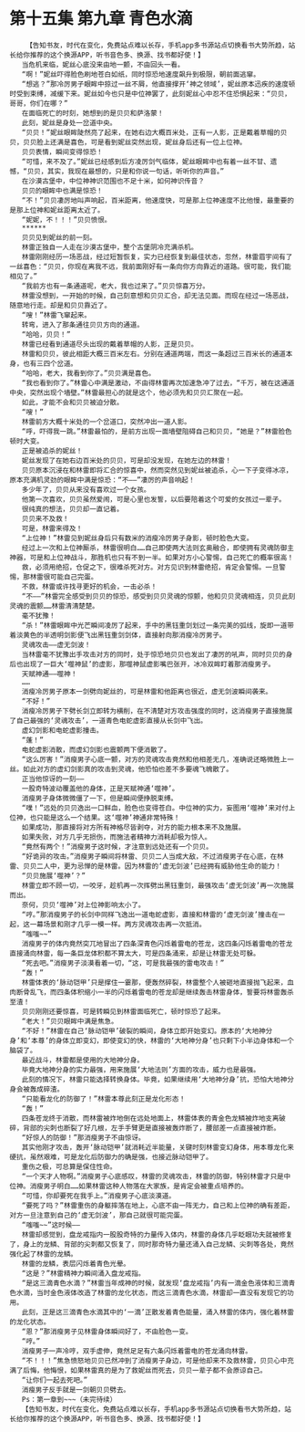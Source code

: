 # 第十五集 第九章 青色水滴
        【告知书友，时代在变化，免费站点难以长存，手机app多书源站点切换看书大势所趋，站长给你推荐的这个换源APP，听书音色多、换源、找书都好使！】
       当危机来临，妮丝心底没来由地一颤，不由回头一看。
       “啊！”妮丝吓得脸色刷地苍白如纸，同时惊恐地速度飙升到极限，朝前面逃窜。
       “想逃？”那冷厉男子眼眸中掠过一丝不屑，他直接撑开‘神之领域’，妮丝原本迅疾的速度顿时受到束缚，减缓下来。妮丝如今也只是中位神罢了，此刻妮丝心中忍不住恐惧起来：“贝贝，哥哥，你们在哪？”
       在面临死亡的时刻，她想到的是贝贝和萨洛蒙！
       此刻，妮丝是身处一岔道中央。
       “贝贝！”妮丝眼眸陡然亮了起来，在她右边大概百米处，正有一人影，正是戴着草帽的贝贝，贝贝脸上还满是喜色，可是看到妮丝突然出现，妮丝身后还有一位上位神。
       贝贝表情，瞬间变得惊恐！
       “可惜，来不及了。”妮丝已经感到后方凌厉剑气临体，妮丝眼眸中也有着一丝不甘、遗憾，“贝贝，其实，我现在最想的，只是和你说一句话，听听你的声音。”
       在沙漠古堡中，中位神神识范围也不足十米，如何神识传音？
       贝贝的眼眸中也满是惊恐！
       “不！”贝贝凄厉地叫声响起，百米距离，他速度快，可是那上位神速度不比他慢，最重要的是那上位神和妮丝距离太近了。
       “妮妮，不！！！”贝贝愤恨。
       ******
       贝贝见到妮丝的前一刻。
       林雷正独自一人走在沙漠古堡中，整个古堡阴冷充满杀机。
       林雷刚刚经历一场恶战，经过短暂恢复，实力已经恢复到最佳状态，忽然，林雷眉宇间有了一丝喜色：“贝贝，你现在离我不远，我前面刚好有一条向你方向靠近的道路。很可能，我们能相见了。”
       “我前方也有一条通道呢，老大，我也过来了。”贝贝惊喜万分。
       林雷没想到，一开始的时候，自己刻意想和贝贝汇合，却无法见面。而现在经过一场恶战，随意地行走。却是和贝贝靠近了。
       “嗖！”林雷飞窜起来。
       转弯，进入了那条通往贝贝方向的通道。
       “哈哈，贝贝！”
       林雷已经看到通道尽头出现的戴着草帽的人影，正是贝贝。
       林雷和贝贝，彼此相距大概三百米左右。分别在通道两端，而这一条超过三百米长的通道本身，也有三四个岔道。
       “哈哈，老大，我看到你了。”贝贝满是喜色。
       “我也看到你了。”林雷心中满是激动，不由得林雷再次加速急冲了过去，“千万，被在这通道中央，突然出现个墙壁。”林雷最担心的就是这个，他必须先和贝贝汇聚在一起。
       如此，才能不会和贝贝被迫分散。
       “嗖！”
       林雷前方大概十米处的一个岔道口，突然冲出一道人影。
       “呼，吓得我一跳。”林雷最怕的，是前方出现一面墙壁阻碍自己和贝贝，“她是？”林雷脸色顿时大变。
       正是被追杀的妮丝！
       妮丝发现了在她右边百米处的贝贝，可是却没发现，在她左边的林雷！
       贝贝原本沉浸在和林雷即将汇合的惊喜中，然而突然见到妮丝被追杀，心一下子变得冰凉，原本充满机灵劲的眼眸中满是惊恐：“不——”凄厉的声音响起！
       多少年了，贝贝从来没有喜欢过一个女孩。
       他第一次喜欢，贝贝虽然爱闹，可是心里也发誓，以后要陪着这个可爱的女孩过一辈子。
       很纯真的想法，贝贝却一直记着。
       贝贝来不及救！
       可是，林雷来得及！
       “上位神！”林雷见到妮丝身后只有数米的消瘦冷厉男子身影，顿时脸色大变。
       经过上一次和上位神厮杀，林雷很明白……自己即使两大法则玄奥融合，即使拥有灵魂防御主神器，可是和上位神战斗，那胜机也只有不到一半。如果对方小心警惕，自己死亡的概率很高！
       救，必须用绝招，仓促之下，很难杀死对方。对方见识到林雷绝招，肯定会警惕。一旦警惕，那林雷很可能自己完蛋。
       不救，林雷或许找寻更好的机会，一击必杀！
       “不——”林雷完全感受到贝贝的惊恐，感受到贝贝灵魂的惊颤，他和贝贝灵魂相连，贝贝此刻灵魂的震颤……林雷清清楚楚。
       毫不犹豫！
       “杀！”林雷眼眸中光芒瞬间凌厉了起来，手中的黑钰重剑划过一条完美的弧线，旋即一道带着淡黄色的半透明剑影便飞出黑钰重剑剑体，直接射向那消瘦冷厉男子。
       灵魂攻击——虚无剑波！
       当林雷毫不犹豫出手攻击对方的同时，处于惊恐地贝贝也发出了凄厉的吼声，同时贝贝的身后也出现了一巨大‘噬神鼠’的虚影，那噬神鼠虚影嘴巴张开，冰冷双眸盯着那消瘦男子。
       天赋神通——噬神！
       ……
       消瘦冷厉男子原本一剑劈向妮丝的，可是林雷和他距离也很近，虚无剑波瞬间袭来。
       “不好！”
       消瘦冷厉男子下劈长剑立即转为横削，在不清楚对方攻击强度的同时，这消瘦男子直接施展了自己最强的‘灵魂攻击’，一道青色电蛇虚影直接从长剑中飞出。
       虚幻剑影和电蛇虚影撞击。
       “蓬！”
       电蛇虚影消散，而虚幻剑影也震颤两下便消散了。
       “这么厉害！”消瘦男子心底一颤，对方的灵魂攻击竟然和他相差无几，准确说还略微胜上一丝。如此对方的虚幻剑影真的攻击到灵魂，他恐怕也差不多要魂飞魄散了。
       正当他惊讶的一刻——
       一股奇特波动覆盖他的身体，正是天赋神通‘噬神’。
       消瘦男子身体微微僵了一下，但是瞬间便挣脱束缚。
       “噗！”远处的贝贝逸出一口鲜血，脸色也变得苍白。中位神的实力，妄图用‘噬神’来对付上位神，也只能是这么一个结果。这‘噬神’神通非常特殊！
       如果成功，那直接将对方所有神格尽皆剥夺，对方的能力根本来不及施展。
       如果失败，对方几乎无损伤，而施法者精神力消耗却极为惊人。
       “竟然有两个！”消瘦男子这时候，才注意到远处还有一个贝贝。
       “好诡异的攻击。”消瘦男子瞬间将林雷、贝贝二人当成大敌，不过消瘦男子在心底，在林雷、贝贝二人中，更为忌惮的是林雷。因为林雷的‘虚无剑波’已经拥有威胁他生命的能力！
       “贝贝施展‘噬神’？”
       林雷立即不顾一切，一咬牙，趁机再一次挥劈出黑钰重剑，最强攻击‘虚无剑波’再一次施展而出。
       奈何，贝贝‘噬神’对上位神影响太小了。
       “哼。”那消瘦男子的长剑中同样飞逸出一道电蛇虚影，直接和林雷的‘虚无剑波’撞击在一起，这一幕场景和刚才几乎一模一样。两方灵魂攻击再一次抵消。
       “嗤嗤~~”
       消瘦男子的体内竟然突兀地冒出了四条深青色闪烁着雷电的苍龙，这四条闪烁着雷电的苍龙直接涌向林雷，每一条巨龙体积都不算太大，可是四条涌来，却是让林雷无处可躲。
       “死去吧。”消瘦男子淡漠看着一切，“这，可是我最强的雷电攻击！”
       “轰！”
       林雷体表的‘脉动铠甲’只是撑住一霎那，便轰然碎裂，林雷整个人被砸地直接抛飞起来，血肉断骨乱飞，而四条体积缩小一半的闪烁着雷电的苍龙却是继续轰击林雷身体，誓要将林雷轰杀至渣！
       贝贝刚刚还要惊喜，可是转瞬见到林雷面临死亡，顿时惊恐了起来。
       “老大！”贝贝眼眸中满是焦急。
       “不好！”林雷在自己‘脉动铠甲’破裂的瞬间，身体立即开始变幻。原本的‘大地神分身’和‘本尊’的身体立即变幻，即使变幻的快，林雷的‘大地神分身’也只剩下小半边身体和一个脑袋了。
       最近战斗，林雷都是使用的大地神分身。
       毕竟大地神分身的实力最强，用来施展‘大地法则’方面的攻击，威力也是最强。
       此刻的情况下，林雷只能选择转换身体。毕竟，如果继续用‘大地神分身’抗，恐怕大地神分身会被轰成碎渣。
       “只能看龙化的防御了！”林雷本尊此刻正是龙化形态！
       “轰！”
       四条苍龙终于消散，而林雷被炸地倒在远处地面上，林雷体表的青金色龙鳞被炸地支离破碎，背部的尖刺也断裂了好几根，左手手臂更是直接被轰炸断了，腰部差一点直接被炸断。
       “好惊人的防御！”那消瘦男子不由惊讶。
       其实他刚才攻击，轰开‘脉动铠甲’就消耗近半能量，关键时刻林雷变幻身体，用本尊龙化来硬抗，虽然艰难，可是龙化后防御力的确是强，也接近脉动铠甲了。
       重伤之极，可总算是保住性命。
       “一个天才人物啊。”消瘦男子心底感叹，林雷的灵魂攻击，林雷的防御，特别林雷才只是中位神。消瘦男子明白……如果林雷这种人物落在大家族，是肯定会被重点培养的。
       “可惜，你却要死在我手上。”消瘦男子心底淡漠道。
       “要死了吗？”林雷重伤的身躯摔落在地上，心底不由一阵无力，自己和上位神的确有差距，对方一旦注意到自己的‘虚无剑波’，那自己就很可能完蛋。
       “嗤嗤~~”这时候——
       林雷却感觉到，盘龙戒指内一股股奇特的力量传入体内，林雷的身体几乎眨眼功夫就被修复了，身上的龙鳞、背部的尖刺都又恢复了，同时那奇特力量还涌入自己龙鳞、尖刺等各处，竟然强化起了林雷的龙鳞。
       林雷的龙鳞，表层闪烁着青色光晕。
       “这是？”林雷精神力瞬间涌入盘龙戒指。
       “是这三滴青色水滴？”林雷当年成神的时候，就发现‘盘龙戒指’内有一滴金色液体和三滴青色水滴，当时金色液体改造了林雷的龙化状态，而这三滴青色水滴，林雷却一直没有发现它的功用。
       此刻，正是这三滴青色水滴其中的‘一滴’正散发着青色能量，涌入林雷的体内，强化着林雷的龙化状态。
       “恩？”那消瘦男子见林雷身体瞬间好了，不由脸色一变。
       “哼。”
       消瘦男子一声冷哼，双手虚伸，竟然足足有六条闪烁着雷电的苍龙涌向林雷。
       “不！！！”焦急愤怒地贝贝已然冲到了消瘦男子身边，可是他却来不及救林雷，贝贝心中充满了后悔，他悔恨，如果林雷真的是为了救妮丝而死去，贝贝一辈子都不会原谅自己。
       “让你们一起去死吧。”
       消瘦男子反手就是一剑朝贝贝劈去。
       Ps：第一章到~~~（未完待续）
       【告知书友，时代在变化，免费站点难以长存，手机app多书源站点切换看书大势所趋，站长给你推荐的这个换源APP，听书音色多、换源、找书都好使！】